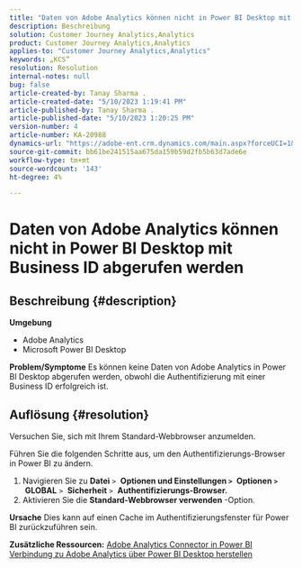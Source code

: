 ```yaml
---
title: "Daten von Adobe Analytics können nicht in Power BI Desktop mit Business ID abgerufen werden"
description: Beschreibung
solution: Customer Journey Analytics,Analytics
product: Customer Journey Analytics,Analytics
applies-to: "Customer Journey Analytics,Analytics"
keywords: „KCS“
resolution: Resolution
internal-notes: null
bug: false
article-created-by: Tanay Sharma .
article-created-date: "5/10/2023 1:19:41 PM"
article-published-by: Tanay Sharma .
article-published-date: "5/10/2023 1:20:25 PM"
version-number: 4
article-number: KA-20988
dynamics-url: "https://adobe-ent.crm.dynamics.com/main.aspx?forceUCI=1&pagetype=entityrecord&etn=knowledgearticle&id=4196374e-35ef-ed11-8849-6045bd0065b6"
source-git-commit: bb61be241515aa675da159b59d2fb5b63d7ade6e
workflow-type: tm+mt
source-wordcount: '143'
ht-degree: 4%

---
```


# Daten von Adobe Analytics können nicht in Power BI Desktop mit Business ID abgerufen werden

## Beschreibung {#description}


<b>Umgebung</b>

- Adobe Analytics
- Microsoft Power BI Desktop




<b>Problem/Symptome</b>
Es können keine Daten von Adobe Analytics in Power BI Desktop abgerufen werden, obwohl die Authentifizierung mit einer Business ID erfolgreich ist.


## Auflösung {#resolution}


Versuchen Sie, sich mit Ihrem Standard-Webbrowser anzumelden.

Führen Sie die folgenden Schritte aus, um den Authentifizierungs-Browser in Power BI zu ändern.

1. Navigieren Sie zu <b>Datei</b> `>`  <b>Optionen und Einstellungen `>` </b> <b>Optionen `>` </b> <b>GLOBAL</b> `>`  <b>Sicherheit</b> `>`  <b>Authentifizierungs-Browser.</b>
2. Aktivieren Sie die <b>Standard-Webbrowser verwenden</b> -Option.


<b>Ursache</b>
Dies kann auf einen Cache im Authentifizierungsfenster für Power BI zurückzuführen sein.

<b>Zusätzliche Ressourcen:</b>
[Adobe Analytics Connector in Power BI](https://experienceleague.adobe.com/docs/analytics-learn/tutorials/integrations/power-bi/adobe-analytics-connector-in-power-bi.html?lang=en)
[Verbindung zu Adobe Analytics über Power BI Desktop herstellen](https://learn.microsoft.com/en-us/power-bi/connect-data/desktop-connect-adobe-analytics)
